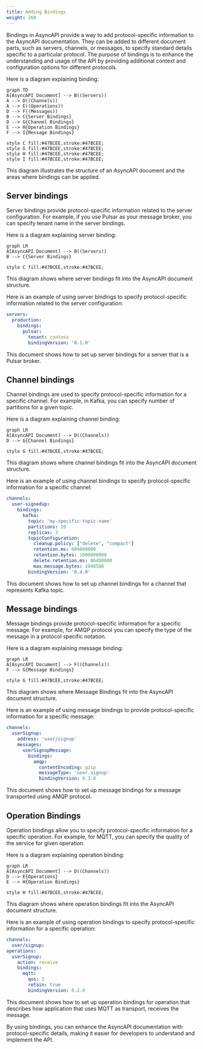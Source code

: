 ```yaml
---
title: Adding Bindings
weight: 260
---
```


Bindings in AsyncAPI provide a way to add protocol-specific information to the AsyncAPI documentation. They can be added to different document parts, such as servers, channels, or messages, to specify standard details specific to a particular protocol. The purpose of bindings is to enhance the understanding and usage of the API by providing additional context and configuration options for different protocols.

Here is a diagram explaining binding:

```mermaid
graph TD
A[AsyncAPI Document] --> B((Servers))
A --> D((Channels))
A --> E((Operations))
D --> F((Messages))
B --> C{Server Bindings}
D --> G{Channel Bindings}
E --> H{Operation Bindings}
F --> I{Message Bindings}

style C fill:#47BCEE,stroke:#47BCEE;
style G fill:#47BCEE,stroke:#47BCEE;
style H fill:#47BCEE,stroke:#47BCEE;
style I fill:#47BCEE,stroke:#47BCEE;
```

This diagram illustrates the structure of an AsyncAPI document and the areas where bindings can be applied.

## Server bindings

Server bindings provide protocol-specific information related to the server configuration. For example, if you use Pulsar as your message broker, you can specify tenant name in the server bindings.

Here is a diagram explaining server binding:

```mermaid
graph LR
A[AsyncAPI Document] --> B((Servers))
B --> C{Server Bindings}

style C fill:#47BCEE,stroke:#47BCEE;
```

This diagram shows where server bindings fit into the AsyncAPI document structure.

Here is an example of using server bindings to specify protocol-specific information related to the server configuration:

```yml
servers:
  production:
    bindings:
      pulsar:
        tenant: contoso
        bindingVersion: '0.1.0'
```

This document shows how to set up server bindings for a server that is a Pulsar broker.

## Channel bindings

Channel bindings are used to specify protocol-specific information for a specific channel. For example, in Kafka, you can specify number of partitions for a given topic.

Here is a diagram explaining channel binding:

```mermaid
graph LR
A[AsyncAPI Document] --> D((Channels))
D --> G{Channel Bindings}

style G fill:#47BCEE,stroke:#47BCEE;
```

This diagram shows where channel bindings fit into the AsyncAPI document structure.

Here is an example of using channel bindings to specify protocol-specific information for a specific channel:

```yml
channels:
  user-signedup:
    bindings:
      kafka:
        topic: 'my-specific-topic-name'
        partitions: 20
        replicas: 3
        topicConfiguration:
          cleanup.policy: ["delete", "compact"]
          retention.ms: 604800000
          retention.bytes: 1000000000
          delete.retention.ms: 86400000
          max.message.bytes: 1048588
        bindingVersion: '0.4.0'
```

This document shows how to set up channel bindings for a channel that represents Kafka topic.

## Message bindings

Message bindings provide protocol-specific information for a specific message. For example, for AMQP protocol you can specify the type of the message in a protocol specific notation.

Here is a diagram explaining message binding:

```mermaid
graph LR
A[AsyncAPI Document] --> F((Channels))
F --> G{Message Bindings}

style G fill:#47BCEE,stroke:#47BCEE;
```

This diagram shows where Message Bindings fit into the AsyncAPI document structure.

Here is an example of using message bindings to provide protocol-specific information for a specific message:

```yml
channels:
  userSignup:
    address: 'user/signup'
    messages:
      userSignupMessage:
        bindings:
          amqp:
            contentEncoding: gzip
            messageType: 'user.signup'
            bindingVersion: 0.3.0
```

This document shows how to set up message bindings for a message transported using AMQP protocol.

## Operation Bindings

Operation bindings allow you to specify protocol-specific information for a specific operation. For example, for MQTT, you can specify the quality of the service for given operation.

Here is a diagram explaining operation binding:

```mermaid
graph LR
A[AsyncAPI Document] --> D((Channels))
D --> E{Operations}
E --> H{Operation Bindings}

style H fill:#47BCEE,stroke:#47BCEE;
```

This diagram shows where operation bindings fit into the AsyncAPI document structure.

Here is an example of using operation bindings to specify protocol-specific information for a specific operation:

```yml
channels:
  user/signup:
operations:
  userSignup:
    action: receive
    bindings:
      mqtt:
        qos: 2
        retain: true
        bindingVersion: 0.2.0
```

This document shows how to set up operation bindings for operation that describes how application that uses MQTT as transport, receives the message.

By using bindings, you can enhance the AsyncAPI documentation with protocol-specific details, making it easier for developers to understand and implement the API.

